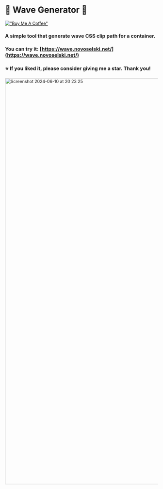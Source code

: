 # 🌊 Wave Generator 🌊
[!["Buy Me A Coffee"](https://www.buymeacoffee.com/assets/img/custom_images/orange_img.png)](https://www.buymeacoffee.com/svetloslav)
### A simple tool that generate wave CSS clip path for a container. <br/>
### You can try it: [https://wave.novoselski.net/](https://wave.novoselski.net/)
### ⭐ If you liked it, please consider giving me a star. Thank you!
<img width="1338" alt="Screenshot 2024-06-10 at 20 23 25" src="https://github.com/Svetloslav15/wave-generator/assets/33124382/4edcf18d-4cac-48cb-910d-a908e8ed44ea">
